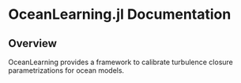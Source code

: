# OceanLearning.jl Documentation

## Overview

OceanLearning provides a framework to calibrate turbulence closure parametrizations for ocean models.
